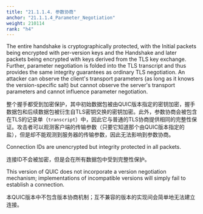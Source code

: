 ```yaml
---
title: "21.1.1.4. 参数协商"
anchor: "21.1.1.4_Parameter_Negotiation"
weight: 210114
rank: "h4"
---
```


The entire handshake is cryptographically protected, with the Initial packets being encrypted with per-version keys and the Handshake and later packets being encrypted with keys derived from the TLS key exchange. Further, parameter negotiation is folded into the TLS transcript and thus provides the same integrity guarantees as ordinary TLS negotiation. An attacker can observe the client's transport parameters (as long as it knows the version-specific salt) but cannot observe the server's transport parameters and cannot influence parameter negotiation.

整个握手都受到加密保护，其中初始数据包被由QUIC版本指定的密钥加密，握手数据包和后续数据包被衍生自TLS密钥交换的密钥加密。此外，参数协商会被包含在TLS的记录单（`transcript`）中，因此它与普通的TLS协商提供相同的完整性保证。攻击者可以观测客户端的传输参数（只要它知道那个由QUIC版本指定的盐），但是却不能观测到服务器的传输参数，因此无法影响到参数协商。

Connection IDs are unencrypted but integrity protected in all packets.

连接ID不会被加密，但是会在所有数据包中受到完整性保护。

This version of QUIC does not incorporate a version negotiation mechanism; implementations of incompatible versions will simply fail to establish a connection.

本QUIC版本中不包含版本协商机制；互不兼容的版本的实现间会简单地无法建立连接。

